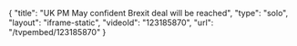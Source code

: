 {
    "title": "UK PM May confident Brexit deal will be reached",
    "type": "solo",
    "layout": "iframe-static",
    "videoId": "123185870",
    "url": "\/tvpembed\/123185870"
}